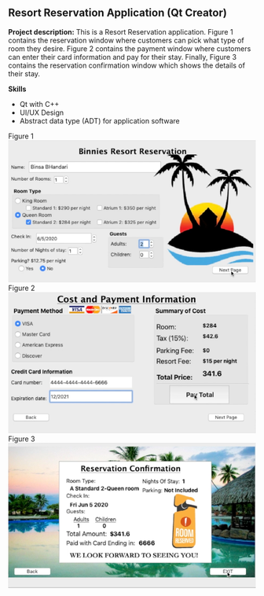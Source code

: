 ## Resort Reservation Application (Qt Creator)

**Project description:** This is a Resort Reservation application. Figure 1 contains the reservation window where customers can pick what type of room they desire. Figure 2 contains the payment window where customers can enter their card information and pay for their stay. Finally, Figure 3 contains the reservation confirmation window which shows the details of their stay.

**Skills**
- Qt with C++
- UI/UX Design  
- Abstract data type (ADT) for application software

Figure 1
<br/>
<img src="images/HR window.png?raw=true"/>
<br/>
Figure 2
<br/>
<img src="images/DB payment.png?raw=true"/>
<br/>
Figure 3
<br/>
<img src="images/HR confirmation.png?raw=true"/>
